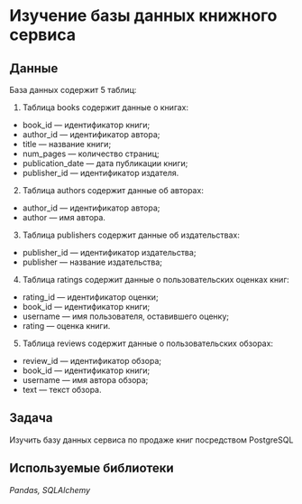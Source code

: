 #  Изучение базы данных книжного сервиса

## Данные

База данных содержит 5 таблиц:

1) Таблица books содержит данные о книгах:

- book_id — идентификатор книги;
- author_id — идентификатор автора;
- title — название книги;
- num_pages — количество страниц;
- publication_date — дата публикации книги;
- publisher_id — идентификатор издателя.

2) Таблица authors содержит данные об авторах:

- author_id — идентификатор автора;
- author — имя автора.

3) Таблица publishers содержит данные об издательствах:

- publisher_id — идентификатор издательства;
- publisher — название издательства;

4) Таблица ratings содержит данные о пользовательских оценках книг:

- rating_id — идентификатор оценки;
- book_id — идентификатор книги;
- username — имя пользователя, оставившего оценку;
- rating — оценка книги.

5) Таблица reviews содержит данные о пользовательских обзорах:

- review_id — идентификатор обзора;
- book_id — идентификатор книги;
- username — имя автора обзора;
- text — текст обзора.

## Задача

Изучить базу данных сервиса по продаже книг посредством PostgreSQL

## Используемые библиотеки

*Pandas, SQLAlchemy*
